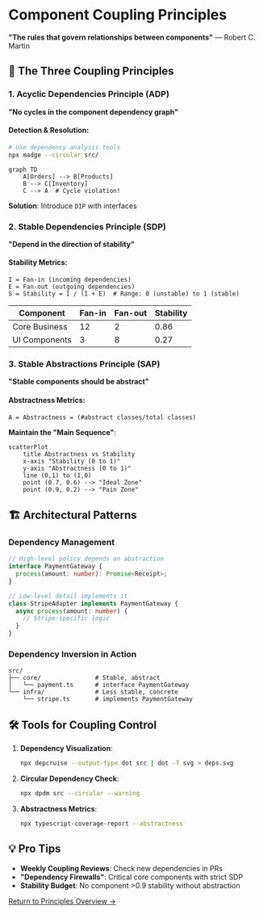 # Component Coupling Principles

**"The rules that govern relationships between components"** — Robert C. Martin

## 🔗 The Three Coupling Principles

### 1. Acyclic Dependencies Principle (ADP)
**"No cycles in the component dependency graph"**

#### Detection & Resolution:
```bash
# Use dependency analysis tools
npx madge --circular src/
```

```mermaid
graph TD
    A[Orders] --> B[Products]
    B --> C[Inventory]
    C --> A  # Cycle violation!
```

**Solution**: Introduce `DIP` with interfaces

### 2. Stable Dependencies Principle (SDP)
**"Depend in the direction of stability"**

#### Stability Metrics:
```
I = Fan-in (incoming dependencies)
E = Fan-out (outgoing dependencies)
S = Stability = I / (I + E)  # Range: 0 (unstable) to 1 (stable)
```

| Component       | Fan-in | Fan-out | Stability |
|-----------------|--------|---------|-----------|
| Core Business   | 12     | 2       | 0.86      |
| UI Components   | 3      | 8       | 0.27      |

### 3. Stable Abstractions Principle (SAP)
**"Stable components should be abstract"**

#### Abstractness Metrics:
```
A = Abstractness = (#abstract classes/total classes)
```

**Maintain the "Main Sequence"**:
```mermaid
scatterPlot
    title Abstractness vs Stability
    x-axis "Stability (0 to 1)"
    y-axis "Abstractness (0 to 1)"
    line (0,1) to (1,0)
    point (0.7, 0.6) --> "Ideal Zone"
    point (0.9, 0.2) --> "Pain Zone"
```

## 🏗 Architectural Patterns

### Dependency Management
```typescript
// High-level policy depends on abstraction
interface PaymentGateway {
  process(amount: number): Promise<Receipt>;
}

// Low-level detail implements it
class StripeAdapter implements PaymentGateway {
  async process(amount: number) {
    // Stripe-specific logic
  }
}
```

### Dependency Inversion in Action
```
src/
├── core/               # Stable, abstract
│   └── payment.ts      # interface PaymentGateway
└── infra/              # Less stable, concrete
    └── stripe.ts       # implements PaymentGateway
```

## 🛠 Tools for Coupling Control

1. **Dependency Visualization**:
   ```bash
   npx depcruise --output-type dot src | dot -T svg > deps.svg
   ```

2. **Circular Dependency Check**:
   ```bash
   npx dpdm src --circular --warning
   ```

3. **Abstractness Metrics**:
   ```bash
   npx typescript-coverage-report --abstractness
   ```

## 💡 Pro Tips

- **Weekly Coupling Reviews**: Check new dependencies in PRs
- **"Dependency Firewalls"**: Critical core components with strict SDP
- **Stability Budget**: No component >0.9 stability without abstraction

[Return to Principles Overview →](../design)